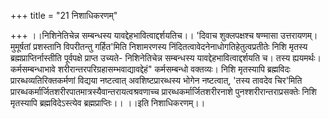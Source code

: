 +++
title = "21 निशाधिकरणम्"

+++
।।निशिनेतिचेन्न सम्बन्धस्य यावद्देहभावित्वाद्दर्शयतिच।। 'दिवाच शुक्लपक्षश्च षण्मासा उत्तरायणम्। मुमूर्षतां प्रशस्तानि विपरीतन्तु गर्हित'मिति निशामरणस्य निंदितत्वावेदनेनाधोगतिहेतुत्वप्रतीतेः निशि मृतस्य ब्रह्मप्राप्तिर्नास्तीति पूर्वपक्षे प्राप्त उच्यते- निशिनेतिचेन्न सम्बन्धस्य यावद्देहभावित्वाद्दर्शयति च। तस्य ह्ययमर्थः। कर्मसम्बन्धाभावे शरीरान्तरपरिग्रहासम्भवाद्यावद्देहं" कर्मसम्बन्धो वक्तव्यः। निशि मृतस्यापि ब्रह्मविदः प्रारब्धव्यतिरिक्तकर्मणां विद्यया नष्टत्वात् अवशिष्टप्रारब्धस्य भोगेन नष्टत्वात्, 'तस्य तावदेव चिर'मिति प्रारब्धकर्मार्जितशरीरपातमात्रस्यैवान्तरायत्वश्रवणाच्च प्रारब्धकर्मार्जितशरीरनाशे पुनश्शरीरान्तराप्रसक्तेः निशि मृतस्यापि ब्रह्मविदेऽस्त्येव ब्रह्मप्राप्तिः।। ।।इति निशाधिकरणम्।।